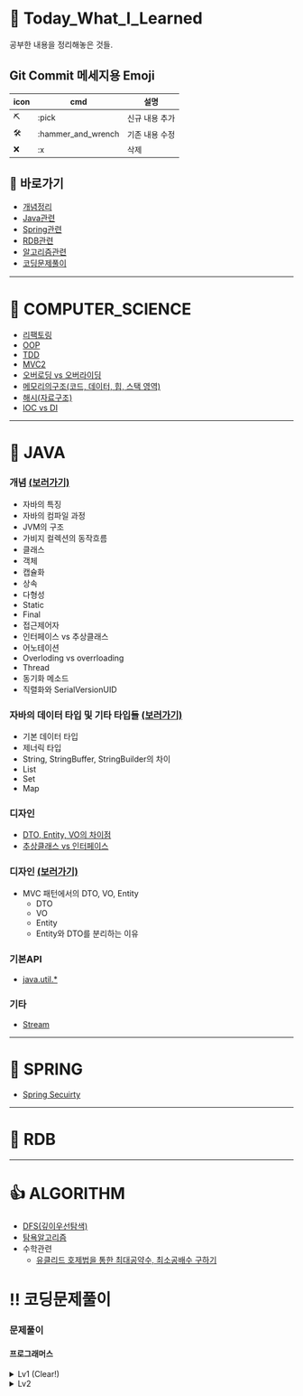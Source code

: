 # :green_book: Today_What_I_Learned
공부한 내용을 정리해놓은 것들.

## Git Commit 메세지용 Emoji
|icon|cmd|설명|
|-|-|-|
|:pick:|:pick|신규 내용 추가|
|:hammer_and_wrench:|:hammer_and_wrench|기존 내용 수정|
|:x:|:x|삭제|

## :link: 바로가기
- [개념정리](https://github.com/HK-An/today_i_learned#school-computer_science)
- [Java관련](https://github.com/HK-An/today_i_learned#space_invader-java)
- [Spring관련](https://github.com/HK-An/today_i_learned#leaves-spring)
- [RDB관련](https://github.com/HK-An/today_i_learned#floppy_disk-rdb)
- [알고리즘관련](https://github.com/HK-An/today_i_learned#1-algorithm)
- [코딩문제풀이](https://github.com/HK-An/today_i_learned#bangbang-코딩문제풀이)
***
# :school: COMPUTER_SCIENCE
- [리팩토링](https://github.com/HK-An/today_i_learned/blob/main/01_COMPUTER_SCIENCE/refactoring/refactoring_definition.md)
- [OOP](https://github.com/HK-An/today_i_learned/blob/main/01_COMPUTER_SCIENCE/oop/oop_definition.md)
- [TDD](https://github.com/HK-An/today_i_learned/blob/main/01_COMPUTER_SCIENCE/tdd/tdd_definition.md)
- [MVC2](https://github.com/HK-An/today_i_learned/blob/main/01_COMPUTER_SCIENCE/mvc/definition.md)
- [오버로딩 vs 오버라이딩](https://github.com/HK-An/today_i_learned/blob/main/01_COMPUTER_SCIENCE/overrloading_vs_overriding.md)
- [메모리의구조(코드, 데이터, 힙, 스택 영역)](https://github.com/HK-An/today_i_learned/blob/main/01_COMPUTER_SCIENCE/memory/structure.md)
- [해시(자료구조)](https://github.com/HK-An/today_i_learned/blob/main/01_COMPUTER_SCIENCE/hash/definition.md)
- [IOC vs DI](https://github.com/HK-An/today_i_learned/blob/main/01_COMPUTER_SCIENCE/DI_vs_IOC.md)
***
# :space_invader: JAVA
### 개념 [(보러가기)](https://github.com/HK-An/today_i_learned/blob/main/02_JAVA/01_concept.md)
- 자바의 특징
- 자바의 컴파일 과정
- JVM의 구조
- 가비지 컬렉션의 동작흐름
- 클래스
- 객체
- 캡슐화
- 상속
- 다형성
- Static
- Final
- 접근제어자
- 인터페이스 vs 추상클래스
- 어노테이션
- Overloding vs overrloading
- Thread
- 동기화 메소드
- 직렬화와 SerialVersionUID

### 자바의 데이터 타입 및 기타 타입들 [(보러가기)](https://github.com/HK-An/today_i_learned/blob/main/02_JAVA/02_type.md)
- 기본 데이터 타입
- 제너릭 타입
- String, StringBuffer, StringBuilder의 차이
- List
- Set
- Map

### 디자인
- [DTO, Entity, VO의 차이점](https://github.com/HK-An/today_i_learned/blob/main/02_JAVA/design/differences_between_dto_entitity_vo.md)
- [추상클래스 vs 인터페이스](https://github.com/HK-An/today_i_learned/blob/main/02_JAVA/concept/interface_vs_abstract.md)
### 디자인 [(보러가기)](https://github.com/HK-An/today_i_learned/blob/main/02_JAVA/03_design.md)
- MVC 패턴에서의 DTO, VO, Entity
    - DTO
    - VO
    - Entity
    - Entity와 DTO를 분리하는 이유

### 기본API
- [java.util.*](https://github.com/HK-An/today_i_learned/blob/main/02_JAVA/api/java.util.all.md)
### 기타
- [Stream](https://github.com/HK-An/today_i_learned/blob/main/02_JAVA/streams_definition_and_usage.md)

***
# :leaves: SPRING
- [Spring Secuirty](https://github.com/HK-An/today_i_learned/blob/main/03_SPRING/security/definition.md)
***
# :floppy_disk: RDB
***
# :+1: ALGORITHM
- [DFS(깊이우선탐색)](https://github.com/HK-An/today_i_learned/blob/main/04_ALGORITHM/DFS/definition.md)
- [탐욕알고리즘](https://github.com/HK-An/today_i_learned/blob/main/04_ALGORITHM/greedy/definition.md)
- 수학관련
    - [유클리드 호제법을 통한 최대공약수, 최소공배수 구하기](https://github.com/HK-An/today_i_learned/blob/main/04_ALGORITHM/math/euclidean_algorithm.md)

# :bangbang: 코딩문제풀이
### 문제풀이
#### 프로그래머스
<details>
  <summary>Lv1 (Clear!)</summary>

  **LV1 진행률: 100.00%(55/55)**
<img src="https://github.com/HK-An/today_i_learned/blob/main/00_IMGS/05_CODING/programmers/complete-lv1.png">
- [신고결과받기](https://github.com/HK-An/today_i_learned/blob/main/05_CODING/programmers/lv1/report_result.md)    
- [로또의 최고 순위와 최저 순위](https://github.com/HK-An/today_i_learned/blob/main/05_CODING/programmers/lv1/lotto.md)
- [가운데 글자 가져오기](https://github.com/HK-An/today_i_learned/blob/main/05_CODING/programmers/lv1/get_center_character.md)
- [신규 아이디 추천](https://github.com/HK-An/today_i_learned/blob/main/05_CODING/programmers/lv1/id_recommendation.md)
- [2016년](https://github.com/HK-An/today_i_learned/blob/main/05_CODING/programmers/lv1/yerar2016.md)
- [숫자 문자열과 영단어](https://github.com/HK-An/today_i_learned/blob/main/05_CODING/programmers/lv1/converting_game.md)
- [내적](https://github.com/HK-An/today_i_learned/blob/main/05_CODING/programmers/lv1/dot_product.md)
- [키패드 누르기](https://github.com/HK-An/today_i_learned/blob/main/05_CODING/programmers/lv1/pressing_keypad.md)
- [K번째 수](https://github.com/HK-An/today_i_learned/blob/main/05_CODING/programmers/lv1/kth_number.md)
- [크레인 인형뽑기 게임](https://github.com/HK-An/today_i_learned/blob/main/05_CODING/programmers/lv1/claw_crane_game.md)
- [없는 숫자 더하기](https://github.com/HK-An/today_i_learned/blob/main/05_CODING/programmers/lv1/sum_of_absence_number.md)
- [음양 더하기](https://github.com/HK-An/today_i_learned/blob/main/05_CODING/programmers/lv1/positive_and_negative.md)
- [소수 만들기](https://github.com/HK-An/today_i_learned/blob/main/05_CODING/programmers/lv1/making_prime_number.md)
- [체육복](https://github.com/HK-An/today_i_learned/blob/main/05_CODING/programmers/lv1/pe_clothes.md)
- [폰켓몬](https://github.com/HK-An/today_i_learned/blob/main/05_CODING/programmers/lv1/pocketmon.md)
- [모의고사](https://github.com/HK-An/today_i_learned/blob/main/05_CODING/programmers/lv1/trial_exam.md)
- [실패율](https://github.com/HK-An/today_i_learned/blob/main/05_CODING/programmers/lv1/failure_rate.md)
- [약수의 개수와 덧셈](https://github.com/HK-An/today_i_learned/blob/main/05_CODING/programmers/lv1/divisor.md)
- [3진법 뒤집기](https://github.com/HK-An/today_i_learned/blob/main/05_CODING/programmers/lv1/reverse_ternary.md)
- [예산](https://github.com/HK-An/today_i_learned/blob/main/05_CODING/programmers/lv1/budget.md)
- [두 개 뽑아서 더하기](https://github.com/HK-An/today_i_learned/blob/main/05_CODING/programmers/lv1/pick_and_sum.md)
- [최소직사각형](https://github.com/HK-An/today_i_learned/blob/main/05_CODING/programmers/lv1/namecard.md)
- [나머지가 1이 되는 수 찾기](https://github.com/HK-An/today_i_learned/blob/main/05_CODING/programmers/lv1/remain.md)
- [부족한 금액 계산하기](https://github.com/HK-An/today_i_learned/blob/main/05_CODING/programmers/lv1/price_of_rides.md)
- [비밀지도](https://github.com/HK-An/today_i_learned/blob/main/05_CODING/programmers/lv1/secret_map.md)
- [같은 숫자는 싫어](https://github.com/HK-An/today_i_learned/blob/main/05_CODING/programmers/lv1/remove_duplicated.md)
- [다트 게임](https://github.com/HK-An/today_i_learned/blob/main/05_CODING/programmers/lv1/dart_game.md)
- [나누어 떨어지는 숫자 배열](https://github.com/HK-An/today_i_learned/blob/main/05_CODING/programmers/lv1/no_remains.md)
- [두 정수 사이의 합](https://github.com/HK-An/today_i_learned/blob/main/05_CODING/programmers/lv1/sum_of_two_numbers.md)
- [문자열 내 마음대로 정렬하기](https://github.com/HK-An/today_i_learned/blob/main/05_CODING/programmers/lv1/arranging_string.md)
- [문자열 내 p와 y의 개수](https://github.com/HK-An/today_i_learned/blob/main/05_CODING/programmers/lv1/num_of_p_and_y.md)
- [문자열 내림차순으로 배치하기](https://github.com/HK-An/today_i_learned/blob/main/05_CODING/programmers/lv1/num_of_p_and_y0.md)
- [문자열 다루기 기본](https://github.com/HK-An/today_i_learned/blob/main/05_CODING/programmers/lv1/string_for_biginner.md)
- [소수 찾기](https://github.com/HK-An/today_i_learned/blob/main/05_CODING/programmers/lv1/find_prime_number.md)
- [수박수박수박수박수박수?](https://github.com/HK-An/today_i_learned/blob/main/05_CODING/programmers/lv1/reiterate.md)
- [문자열을 정수로 바꾸기](https://github.com/HK-An/today_i_learned/blob/main/05_CODING/programmers/lv1/parseInt.md)
- [시저 암호](https://github.com/HK-An/today_i_learned/blob/main/05_CODING/programmers/lv1/ceasar_cipher.md)
- [약수의 합](https://github.com/HK-An/today_i_learned/blob/main/05_CODING/programmers/lv1/sum_of_divisor.md)
- [이상한 문자 만들기](https://github.com/HK-An/today_i_learned/blob/main/05_CODING/programmers/lv1/weird_string.md)
- [자릿수 더하기](https://github.com/HK-An/today_i_learned/blob/main/05_CODING/programmers/lv1/sum_of_digits.md)
- [자연수 뒤집어 배열로 만들기](https://github.com/HK-An/today_i_learned/blob/main/05_CODING/programmers/lv1/reversing_number.md)
- [정수 내림차순으로 배치하기](https://github.com/HK-An/today_i_learned/blob/main/05_CODING/programmers/lv1/int_order_by_desc.md)
- [정수 제곱근 판별](https://github.com/HK-An/today_i_learned/blob/main/05_CODING/programmers/lv1/judge_squart.md)
- [제일 작은 수 제거하기](https://github.com/HK-An/today_i_learned/blob/main/05_CODING/programmers/lv1/removing_smallest.md)
- [짝수와 홀수](https://github.com/HK-An/today_i_learned/blob/main/05_CODING/programmers/lv1/even_and_odd.md)
- [최대공약수와 최소공배수](https://github.com/HK-An/today_i_learned/blob/main/05_CODING/programmers/lv1/gcd_and_lcm.md)
- [콜라츠 추측](https://github.com/HK-An/today_i_learned/blob/main/05_CODING/programmers/lv1/collatz_conjecture.md)
- [평균 구하기](https://github.com/HK-An/today_i_learned/blob/main/05_CODING/programmers/lv1/get_average.md)
- [햐샤드 수](https://github.com/HK-An/today_i_learned/blob/main/05_CODING/programmers/lv1/harshad_number.md)
- [핸드폰 번호 가리기](https://github.com/HK-An/today_i_learned/blob/main/05_CODING/programmers/lv1/masking_number.md)
- [행렬의 덧셈](https://github.com/HK-An/today_i_learned/blob/main/05_CODING/programmers/lv1/sum_of_arrays.md)
- [x만큼 간격이 있는 n개의 숫자](https://github.com/HK-An/today_i_learned/blob/main/05_CODING/programmers/lv1/gap_numbers.md)
- [직사각형 별찍기](https://github.com/HK-An/today_i_learned/blob/main/05_CODING/programmers/lv1/stars.md)
</details>

<details>
  <summary>Lv2</summary>

  **LV2 진행률: 13.15%(10/76)**
- [문자열압축](https://github.com/HK-An/today_i_learned/blob/main/ALGORITHM/practice/programmers/lv2/string_compression.md)
- [124 나라의 숫자](https://github.com/HK-An/today_i_learned/blob/main/05_CODING/programmers/lv2/weird_number.md)
- [2 x n 타일링](https://github.com/HK-An/today_i_learned/blob/main/05_CODING/programmers/lv2/tile.md)
- [올바른 괄호](https://github.com/HK-An/today_i_learned/blob/main/05_CODING/programmers/lv2/bracket.md)
- [멀쩡한 사각형](https://github.com/HK-An/today_i_learned/blob/main/05_CODING/programmers/lv2/grid.md)
- [기능개발](https://github.com/HK-An/today_i_learned/blob/main/05_CODING/programmers/lv2/release.md)
- [타겟 넘버](https://github.com/HK-An/today_i_learned/blob/main/05_CODING/programmers/lv2/target_number.md)
- [더 맵게](https://github.com/HK-An/today_i_learned/blob/main/05_CODING/programmers/lv2/scoville.md)
- [소수 찾기](https://github.com/HK-An/today_i_learned/blob/main/05_CODING/programmers/lv2/prime_number.md)
- [전화번호 목록](https://github.com/HK-An/today_i_learned/blob/main/05_CODING/programmers/lv2/phone_book.md)
</details>
